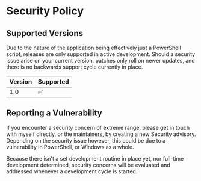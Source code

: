 # Security Policy

## Supported Versions

Due to the nature of the application being effectively just a PowerShell script, releases are only supported in active development. Should a security issue arise on your current version, patches only roll on newer updates, and there is no backwards support cycle currently in place. 

| Version | Supported          |
| ------- | ------------------ |
| 1.0     | :white_check_mark: |

## Reporting a Vulnerability

If you encounter a security concern of extreme range, please get in touch with myself directly, or the maintainers, by creating a new Security advisory. Depending on the security issue however, this could be due to a vulnerability in PowerShell, or Windows as a whole. 

Because there isn't a set development routine in place yet, nor full-time development determined, security concerns will be evaluated and addressed whenever a development cycle is started. 
